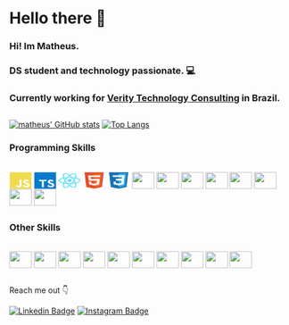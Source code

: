 # Hello there 👋

### Hi! Im **Matheus**. 

### DS student and technology passionate. 💻
### Currently working for [Verity Technology Consulting](https://www.verity.com.br/) in Brazil.

##

[![matheus' GitHub stats](https://github-readme-stats.vercel.app/api?username=matheus6p&theme=tokyonight&show_icons=true)](https://github.com/matheus6p/github-readme-stats)
[![Top Langs](https://github-readme-stats.vercel.app/api/top-langs/?username=matheus6p&theme=tokyonight&show_icons=true&layout=compact)](https://github.com/matheus6p/github-readme-stats)
 
 ### Programming Skills
<div style="display: inline_block"><br>
  <img align="center"  height="30" width="40" src="https://raw.githubusercontent.com/devicons/devicon/master/icons/javascript/javascript-plain.svg">
  <img align="center"  height="30" width="40" src="https://raw.githubusercontent.com/devicons/devicon/master/icons/typescript/typescript-plain.svg">
  <img align="center"  height="30" width="40" src="https://raw.githubusercontent.com/devicons/devicon/master/icons/react/react-original.svg">
  <img align="center"  height="30" width="40" src="https://raw.githubusercontent.com/devicons/devicon/master/icons/html5/html5-original.svg">
  <img align="center"  height="30" width="40" src="https://raw.githubusercontent.com/devicons/devicon/master/icons/css3/css3-original.svg">
  <img align="center"  height="30" width="40" src="https://cdn.jsdelivr.net/gh/devicons/devicon/icons/tailwindcss/tailwindcss-plain.svg" />
  <img align="center"  height="30" width="40" src="https://cdn.jsdelivr.net/gh/devicons/devicon/icons/bootstrap/bootstrap-original.svg" />
  <img align="center"  height="30" width="40" src="https://cdn.jsdelivr.net/gh/devicons/devicon/icons/sass/sass-original.svg" />
  <img align="center"  height="30" width="40" src="https://cdn.jsdelivr.net/gh/devicons/devicon/icons/nodejs/nodejs-original.svg" />
  <img align="center"  height="30" width="40" src="https://cdn.jsdelivr.net/gh/devicons/devicon/icons/wordpress/wordpress-plain.svg" />
  <img align="center"  height="30" width="40" src="https://cdn.jsdelivr.net/gh/devicons/devicon/icons/php/php-plain.svg" />
  <img align="center"  height="30" width="40" src="https://cdn.jsdelivr.net/gh/devicons/devicon/icons/mongodb/mongodb-plain-wordmark.svg" />
  <img align="center"  height="30" width="40" src="https://cdn.jsdelivr.net/gh/devicons/devicon/icons/jquery/jquery-plain-wordmark.svg" />
</div>

##

### Other Skills

<div style="display: inline_block"><br>
 <img align="center"  height="30" width="40" src="https://cdn.jsdelivr.net/gh/devicons/devicon/icons/git/git-original.svg" />
 <img align="center"  height="30" width="40" src="https://cdn.jsdelivr.net/gh/devicons/devicon/icons/github/github-original-wordmark.svg" />
 <img align="center"  height="30" width="40" src="https://cdn.jsdelivr.net/gh/devicons/devicon/icons/vscode/vscode-original.svg" />
 <img align="center"  height="30" width="40" src="https://cdn.jsdelivr.net/gh/devicons/devicon/icons/androidstudio/androidstudio-original.svg" />
 <img align="center"  height="30" width="40" src="https://cdn.jsdelivr.net/gh/devicons/devicon/icons/jira/jira-original-wordmark.svg" />
 <img align="center"  height="30" width="40" src="https://cdn.jsdelivr.net/gh/devicons/devicon/icons/linux/linux-original.svg" />
 <img align="center"  height="30" width="40" src="https://cdn.jsdelivr.net/gh/devicons/devicon/icons/trello/trello-plain.svg" />
 <img align="center"  height="30" width="40" src="https://cdn.jsdelivr.net/gh/devicons/devicon/icons/ubuntu/ubuntu-plain.svg" />
 <img align="center"  height="30" width="40" src="https://cdn.jsdelivr.net/gh/devicons/devicon/icons/npm/npm-original-wordmark.svg" />
 <img align="center"  height="30" width="40" src="https://cdn.jsdelivr.net/gh/devicons/devicon/icons/yarn/yarn-original.svg" />
</div>

##

Reach me out 👇

[![Linkedin Badge](https://img.shields.io/badge/-LinkedIn-blue?style=flat-square&logo=Linkedin&logoColor=white&link=https://www.linkedin.com/in/isadora-rodrigues-stangarlin-48402b141/)](https://www.linkedin.com/in/matheus-henrique-paes-de-almeida-18565914a/) [![Instagram Badge](https://img.shields.io/badge/-Instagram-BF40BF?style=flat-square&logo=Instagram&logoColor=white&link=https://www.instagram.com/papodedev/)](https://www.instagram.com/mpdev.ts/)
